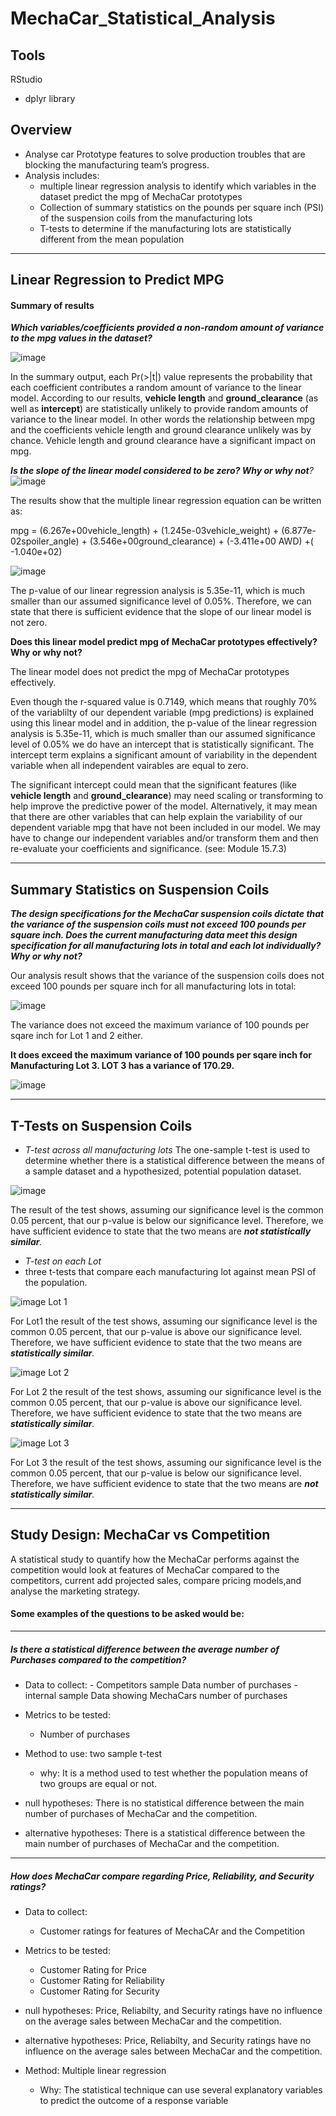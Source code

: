 # MechaCar_Statistical_Analysis

## Tools

RStudio
  - dplyr library

## Overview

 - Analyse car Prototype features to solve production troubles that are blocking the manufacturing team’s progress.
 - Analysis includes:
   - multiple linear regression analysis to identify which variables in the dataset predict the mpg of MechaCar prototypes
   - Collection of summary statistics on the pounds per square inch (PSI) of the suspension coils from the manufacturing lots
   - T-tests to determine if the manufacturing lots are statistically different from the mean population

---
##  Linear Regression to Predict MPG
#### Summary of results
 
  _**Which variables/coefficients provided a non-random amount of variance to the mpg values in the dataset?**_

![image](https://user-images.githubusercontent.com/91682586/150991707-6ca66111-c6fe-4e5c-851a-4f0c84f969c9.png)

  In the summary output, each Pr(>|t|) value represents the probability that each coefficient contributes a random amount of variance to the linear model. 
  According to our results,  **vehicle length** and **ground_clearance** (as well as **intercept**) are statistically unlikely to provide random amounts of variance to the linear model. 
  In other words the relationship between mpg and the coefficients vehicle length and ground clearance unlikely was by chance. Vehicle length and ground clearance have a   significant impact on mpg.
 
   _**Is the slope of the linear model considered to be zero? Why or why not**?_
 ![image](https://user-images.githubusercontent.com/91682586/150993739-075a09d5-526d-4cbe-9461-eb102b1d9e33.png)

 The results show that the multiple linear regression equation can be written as: 
 
 mpg =   (6.267e+00vehicle_length) +  (1.245e-03vehicle_weight) + (6.877e-02spoiler_angle) + (3.546e+00ground_clearance) + (-3.411e+00 AWD) +( -1.040e+02)
 
 ![image](https://user-images.githubusercontent.com/91682586/151009863-ff350367-a440-4665-ba8a-f89666ecaf60.png)

 The p-value of our linear regression analysis is 5.35e-11, which is much smaller than our assumed significance level of 0.05%. Therefore, we can state that there is 
 sufficient evidence that the slope of our linear model is not zero.
 
 
  **Does this linear model predict mpg of MechaCar prototypes effectively? Why or why not?**

The linear model does not predict the mpg of MechaCar prototypes effectively.

Even though the r-squared value is 0.7149, which means that roughly 70% of the variablilty of our dependent variable (mpg predictions) is explained using this linear model 
and in addition, the p-value of the linear regression analysis is 5.35e-11, which is much smaller than our assumed significance level of 0.05% we do have an intercept that is statistically significant. The intercept term explains a significant amount of variability in the dependent variable when all independent vairables are equal to zero. 

The significant intercept could mean that the significant features (like **vehicle length** and **ground_clearance**) may need scaling or transforming to help improve the predictive power of the model. Alternatively, it may mean that there are other variables that can help explain the variability of our dependent variable mpg that have not been included in our model. We may have to change our independent variables and/or transform them and then re-evaluate your coefficients and significance.
(see: Module 15.7.3)

---
## Summary Statistics on Suspension Coils

 _**The design specifications for the MechaCar suspension coils dictate that the variance of the suspension coils must not exceed 100 pounds per square inch. Does the current manufacturing data meet this design specification for all manufacturing lots in total and each lot individually? Why or why not?**_


Our analysis result shows that the variance of the suspension coils does not exceed 100 pounds per square inch for all manufacturing lots in total: 

![image](https://user-images.githubusercontent.com/91682586/151034975-e67e179f-8b83-45b9-8ff1-6a8e829f3dca.png)

The variance does not exceed the maximum variance of 100 pounds per sqare inch for Lot 1 and 2 either. 

**It does exceed the maximum variance of 100 pounds per sqare inch for Manufacturing Lot 3.
LOT 3 has a variance of 170.29.**

![image](https://user-images.githubusercontent.com/91682586/151035153-8b41badb-c54f-4d3c-9d76-d82b16d30bbd.png)

---
## T-Tests on Suspension Coils

 - _T-test across all manufacturing lots_
The one-sample t-test is used to determine whether there is a statistical difference between the means of a sample dataset and a hypothesized, potential population dataset.

![image](https://user-images.githubusercontent.com/91682586/151051930-17313138-7553-4735-a1d3-ad427ff46d33.png)

The result of the test shows, assuming our significance level is the common 0.05 percent, that our p-value is below our significance level. 
Therefore, we have sufficient evidence to state that the two means are _**not statistically similar**._

 - _T-test on each Lot_
  - three t-tests that compare each manufacturing lot against mean PSI of the population.

![image](https://user-images.githubusercontent.com/91682586/151057920-0f61b538-7fba-4a8c-a074-ce33a63dd297.png)
Lot 1

For Lot1 the result of the test shows, assuming our significance level is the common 0.05 percent, that our p-value is above our significance level. 
Therefore, we have sufficient evidence to state that the two means are _**statistically similar**._



![image](https://user-images.githubusercontent.com/91682586/151058133-77c516be-963e-4bd4-a65e-c2f435c81072.png)
Lot 2

For Lot 2 the result of the test shows, assuming our significance level is the common 0.05 percent, that our p-value is above our significance level. 
Therefore, we have sufficient evidence to state that the two means are _**statistically similar**._


![image](https://user-images.githubusercontent.com/91682586/151058277-f4e6135f-40af-4722-8cf3-ca1d58bbf7d9.png)
Lot 3

For Lot 3 the result of the test shows, assuming our significance level is the common 0.05 percent, that our p-value is below our significance level. 
Therefore, we have sufficient evidence to state that the two means are _**not statistically similar**._

---
## Study Design: MechaCar vs Competition

A statistical study to quantify how the MechaCar performs against the competition would look at features of MechaCar compared to the competitors, current add projected sales,
compare pricing models,and analyse the marketing strategy.

#### **Some examples of the questions to be asked would be:**
____
  
  #####  **Is there a statistical difference between the average number of Purchases compared to the competition?** 
     
   - Data to collect: 
    - Competitors sample Data number of purchases 
    - internal sample Data showing MechaCars number of purchases
   - Metrics to be tested:
      - Number of purchases
   - Method to use: two sample t-test
     - why: It is a method used to test whether the population means of two groups are equal or not.  
   
   - null hypotheses: There is no statistical difference between the main number of purchases of MechaCar and the competition.
   - alternative hypotheses: There is a statistical difference between the main number of purchases of MechaCar and the competition. 
  
 ___
  #####   **How does MechaCar compare regarding Price, Reliability, and Security ratings?** 

   - Data to collect:     
     - Customer ratings for features of MechaCAr and the Competition
   - Metrics to be tested: 
     - Customer Rating for Price
     - Customer Rating for Reliability
     - Customer Rating for Security
   
   - null hypotheses:  Price, Reliabilty, and Security ratings have no influence on the average sales between MechaCar and the competition.  
   - alternative hypotheses: Price, Reliabilty, and Security ratings have no influence on the average sales between MechaCar and the competition. 
 
   - Method: Multiple linear regression
      - Why: The statistical technique can use several explanatory variables to predict the outcome of a response variable
  
 






